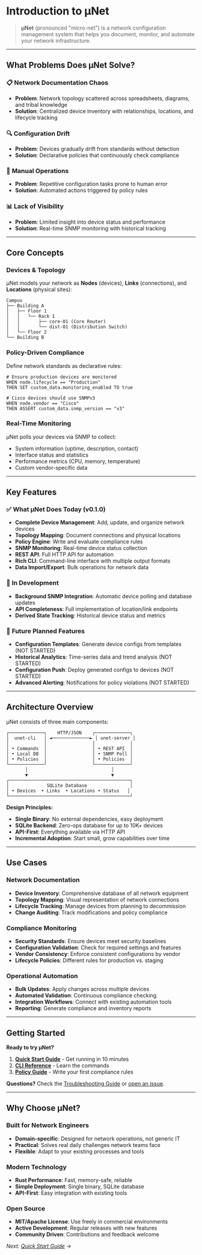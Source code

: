 # Introduction to μNet

> **μNet** (pronounced "micro-net") is a network configuration management system that helps you document, monitor, and automate your network infrastructure.

---

## What Problems Does μNet Solve?

### 📋 **Network Documentation Chaos**

- **Problem**: Network topology scattered across spreadsheets, diagrams, and tribal knowledge
- **Solution**: Centralized device inventory with relationships, locations, and lifecycle tracking

### 🔍 **Configuration Drift**  

- **Problem**: Devices gradually drift from standards without detection
- **Solution**: Declarative policies that continuously check compliance

### 🔧 **Manual Operations**

- **Problem**: Repetitive configuration tasks prone to human error
- **Solution**: Automated actions triggered by policy rules

### 📊 **Lack of Visibility**

- **Problem**: Limited insight into device status and performance
- **Solution**: Real-time SNMP monitoring with historical tracking

---

## Core Concepts

### Devices & Topology

μNet models your network as **Nodes** (devices), **Links** (connections), and **Locations** (physical sites):

```text
Campus
├── Building A
│   ├── Floor 1
│   │   └── Rack 1
│   │       ├── core-01 (Core Router)
│   │       └── dist-01 (Distribution Switch)
│   └── Floor 2
└── Building B
```

### Policy-Driven Compliance

Define network standards as declarative rules:

```rules
# Ensure production devices are monitored
WHEN node.lifecycle == "Production" 
THEN SET custom_data.monitoring_enabled TO true

# Cisco devices should use SNMPv3
WHEN node.vendor == "Cisco"
THEN ASSERT custom_data.snmp_version == "v3"
```

### Real-Time Monitoring

μNet polls your devices via SNMP to collect:

- System information (uptime, description, contact)
- Interface status and statistics  
- Performance metrics (CPU, memory, temperature)
- Custom vendor-specific data

---

## Key Features

### ✅ **What μNet Does Today (v0.1.0)**

- **Complete Device Management**: Add, update, and organize network devices
- **Topology Mapping**: Document connections and physical locations
- **Policy Engine**: Write and evaluate compliance rules
- **SNMP Monitoring**: Real-time device status collection
- **REST API**: Full HTTP API for automation
- **Rich CLI**: Command-line interface with multiple output formats
- **Data Import/Export**: Bulk operations for network data

### 🚧 **In Development**

- **Background SNMP Integration**: Automatic device polling and database updates
- **API Completeness**: Full implementation of location/link endpoints
- **Derived State Tracking**: Historical device status and metrics

### 🔮 **Future Planned Features**

- **Configuration Templates**: Generate device configs from templates (NOT STARTED)
- **Historical Analytics**: Time-series data and trend analysis (NOT STARTED)
- **Configuration Push**: Deploy generated configs to devices (NOT STARTED)
- **Advanced Alerting**: Notifications for policy violations (NOT STARTED)

---

## Architecture Overview

μNet consists of three main components:

```text
┌─────────────┐    HTTP/JSON    ┌─────────────┐
│  unet-cli   │ ◄──────────────► │ unet-server │
│             │                 │             │
│ • Commands  │                 │ • REST API  │
│ • Local DB  │                 │ • SNMP Poll │
│ • Policies  │                 │ • Policies  │
└─────────────┘                 └─────────────┘
       │                               │
       ▼                               ▼
┌─────────────────────────────────────────────┐
│              SQLite Database                │
│ • Devices  • Links  • Locations • Status   │
└─────────────────────────────────────────────┘
```

**Design Principles:**

- **Single Binary**: No external dependencies, easy deployment
- **SQLite Backend**: Zero-ops database for up to 10K+ devices
- **API-First**: Everything available via HTTP API
- **Incremental Adoption**: Start small, grow capabilities over time

---

## Use Cases

### Network Documentation

- **Device Inventory**: Comprehensive database of all network equipment
- **Topology Mapping**: Visual representation of network connections
- **Lifecycle Tracking**: Manage devices from planning to decommission
- **Change Auditing**: Track modifications and policy compliance

### Compliance Monitoring

- **Security Standards**: Ensure devices meet security baselines
- **Configuration Validation**: Check for required settings and features
- **Vendor Consistency**: Enforce consistent configurations by vendor
- **Lifecycle Policies**: Different rules for production vs. staging

### Operational Automation  

- **Bulk Updates**: Apply changes across multiple devices
- **Automated Validation**: Continuous compliance checking
- **Integration Workflows**: Connect with existing automation tools
- **Reporting**: Generate compliance and inventory reports

---

## Getting Started

**Ready to try μNet?**

1. **[Quick Start Guide](quick_start.md)** - Get running in 10 minutes
2. **[CLI Reference](cli_reference.md)** - Learn the commands
3. **[Policy Guide](policy_guide.md)** - Write your first compliance rules

**Questions?** Check the [Troubleshooting Guide](troubleshooting.md) or [open an issue](https://github.com/bedecarroll/unet/issues).

---

## Why Choose μNet?

### Built for Network Engineers

- **Domain-specific**: Designed for network operations, not generic IT
- **Practical**: Solves real daily challenges network teams face
- **Flexible**: Adapt to your existing processes and tools

### Modern Technology

- **Rust Performance**: Fast, memory-safe, reliable
- **Simple Deployment**: Single binary, SQLite database
- **API-First**: Easy integration with existing tools

### Open Source

- **MIT/Apache License**: Use freely in commercial environments
- **Active Development**: Regular releases with new features
- **Community Driven**: Contributions and feedback welcome

*Next: [Quick Start Guide](quick_start.md) →*
